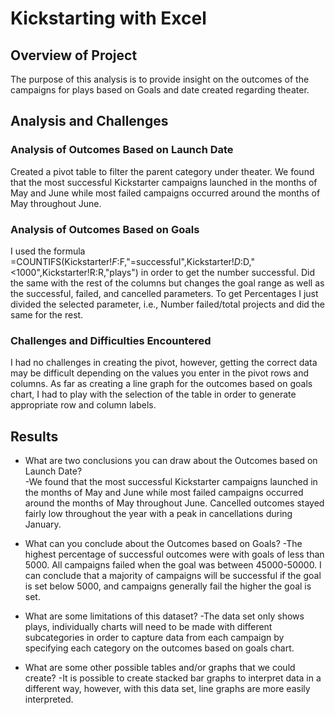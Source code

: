 # Kickstarting with Excel

## Overview of Project

 The purpose of this analysis is to provide insight on the outcomes of the campaigns for plays based on Goals and date created regarding theater.

## Analysis and Challenges

### Analysis of Outcomes Based on Launch Date
 Created a pivot table to filter the parent category under theater. We found that the most successful Kickstarter campaigns launched in the months of May and June while most failed campaigns occurred around the months of May throughout June. 

### Analysis of Outcomes Based on Goals
I used the formula =COUNTIFS(Kickstarter!$F:$F,"=successful",Kickstarter!$D:$D,"<1000",Kickstarter!R:R,"plays") in order to get the number successful. Did the same with the rest of the columns but changes the goal range as well as the successful, failed, and cancelled parameters. To get Percentages I just divided the selected parameter, i.e., Number failed/total projects and did the same for the rest. 
### Challenges and Difficulties Encountered
I had no challenges in creating the pivot, however, getting the correct data may be difficult depending on the values you enter in the pivot rows and columns. As far as creating a line graph for the outcomes based on goals chart, I had to play with the selection of the table in order to generate appropriate row and column labels.
## Results

- What are two conclusions you can draw about the Outcomes based on Launch Date?  
-We found that the most successful Kickstarter campaigns launched in the months of May and June while most failed campaigns occurred around the months of May throughout June. Cancelled outcomes stayed fairly low throughout the year with a peak in cancellations during January.

- What can you conclude about the Outcomes based on Goals?
-The highest percentage of successful outcomes were with goals of less than 5000. All campaigns failed when the goal was between 45000-50000. I can conclude that a majority of campaigns will be successful if the goal is set below 5000, and campaigns generally fail the higher the goal is set. 

- What are some limitations of this dataset?
-The data set only shows plays, individually charts will need to be made with different subcategories in order to capture data from each campaign by specifying each category on the outcomes based on goals chart. 

- What are some other possible tables and/or graphs that we could create? 
-It is possible to create stacked bar graphs to interpret data in a different way, however, with this data set, line graphs are more easily interpreted. 
